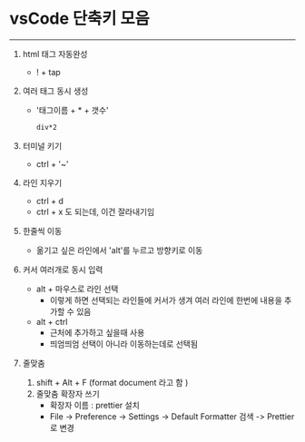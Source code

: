 # vsCode 단축키 모음 

---

1. html 태그 자동완성

   - \! + tap

2. 여러 태그 동시 생성

   - '태그이름 + * + 갯수'

     ```html
     div*2
     ```

3. 터미널 키기

   - ctrl + '~'

4. 라인 지우기 

   - ctrl + d
   - ctrl + x 도 되는데, 이건 잘라내기임 

5. 한줄씩 이동 

   - 옮기고 싶은 라인에서 'alt'를 누르고 방향키로 이동 

6. 커서 여러개로 동시 입력 

   - alt + 마우스로 라인 선택 
     - 이렇게 하면 선택되는 라인들에 커서가 생겨 여러 라인에 한번에 내용을 추가할 수 있음 
   - alt + ctrl 
     - 근처에 추가하고 싶을때 사용
     - 띄엄띄엄 선택이 아니라 이동하는데로 선택됨 

7. 줄맞춤 

   1. shift + Alt + F (format document 라고 함 ) 
   2. 줄맞춤 확장자 쓰기 
      - 확장자 이름 : prettier 설치 
      - File -> Preference -> Settings -> Default Formatter 검색 -> Prettier 로 변경 